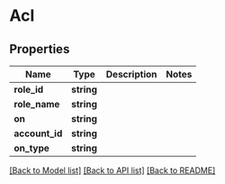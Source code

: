 # Acl

## Properties
Name | Type | Description | Notes
------------ | ------------- | ------------- | -------------
**role_id** | **string** |  | 
**role_name** | **string** |  | 
**on** | **string** |  | 
**account_id** | **string** |  | 
**on_type** | **string** |  | 

[[Back to Model list]](../README.md#documentation-for-models) [[Back to API list]](../README.md#documentation-for-api-endpoints) [[Back to README]](../README.md)


